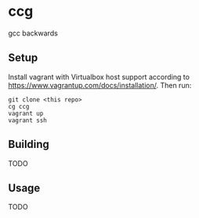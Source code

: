 # ccg
gcc backwards

## Setup
Install vagrant with Virtualbox host support according to
https://www.vagrantup.com/docs/installation/. Then run:

```
git clone <this repo>
cg ccg
vagrant up
vagrant ssh
```

## Building
TODO

## Usage
TODO
